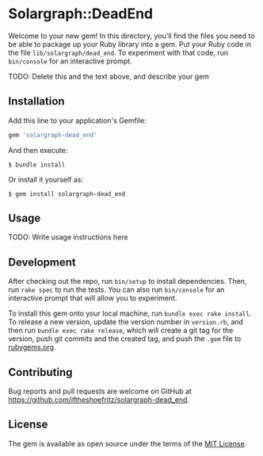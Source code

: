 # Solargraph::DeadEnd

Welcome to your new gem! In this directory, you'll find the files you need to be able to package up your Ruby library into a gem. Put your Ruby code in the file `lib/solargraph/dead_end`. To experiment with that code, run `bin/console` for an interactive prompt.

TODO: Delete this and the text above, and describe your gem

## Installation

Add this line to your application's Gemfile:

```ruby
gem 'solargraph-dead_end'
```

And then execute:

    $ bundle install

Or install it yourself as:

    $ gem install solargraph-dead_end

## Usage

TODO: Write usage instructions here

## Development

After checking out the repo, run `bin/setup` to install dependencies. Then, run `rake spec` to run the tests. You can also run `bin/console` for an interactive prompt that will allow you to experiment.

To install this gem onto your local machine, run `bundle exec rake install`. To release a new version, update the version number in `version.rb`, and then run `bundle exec rake release`, which will create a git tag for the version, push git commits and the created tag, and push the `.gem` file to [rubygems.org](https://rubygems.org).

## Contributing

Bug reports and pull requests are welcome on GitHub at https://github.com/iftheshoefritz/solargraph-dead_end.

## License

The gem is available as open source under the terms of the [MIT License](https://opensource.org/licenses/MIT).

